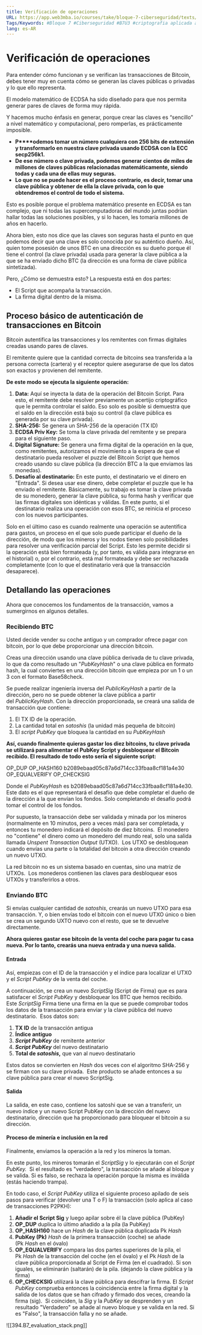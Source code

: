 ```yaml
---
title: Verificación de operaciones
URL: https://app.web3mba.io/courses/take/bloque-7-ciberseguridad/texts/36452900-03-verificacion-de-operaciones
Tags/Keywords: #Bloque 7 #Ciberseguridad #B7U3 #criptografia aplicada a las criptomonedas #criptografia aplicada #criptografia en criptomonedas #Verificación de operaciones
lang: es-AR
---
```

# Verificación de operaciones
Para entender cómo funcionan y se verifican las transacciones de Bitcoin, debes tener muy en cuenta cómo se generan las claves públicas o privadas y lo que ello representa.

El modelo matemático de ECDSA ha sido diseñado para que nos permita generar pares de claves de forma muy rápida. 

Y hacemos mucho énfasis en generar, porque crear las claves es “sencillo” a nivel matemático y computacional, pero romperlas, es prácticamente imposible.

- **P****odemos tomar un número cualquiera con 256 bits de extensión y transformarlo en nuestra clave privada usando ECDSA con la ECC secp256k1.** 
- **De ese número o clave privada, podemos generar cientos de miles de millones de claves públicas relacionadas matemáticamente, siendo todas y cada una de ellas muy seguras.** 
- **Lo que no se puede hacer es el proceso contrario, es decir, tomar una clave pública y obtener de ella la clave privada, con lo que obtendremos el control de todo el sistema.**

Esto es posible porque el problema matemático presente en ECDSA es tan complejo, que ni todas las supercomputadoras del mundo juntas podrían hallar todas las soluciones posibles, y si lo hacen, les tomaría millones de años en hacerlo.

Ahora bien, esto nos dice que las claves son seguras hasta el punto en que podemos decir que una clave es solo conocida por su auténtico dueño. Así, quien tome posesión de unos BTC en una dirección es su dueño porque él tiene el control (la clave privada) usada para generar la clave pública a la que se ha enviado dicho BTC (la dirección es una forma de clave pública sintetizada).  

Pero, ¿Cómo se demuestra esto? La respuesta está en dos partes: 
- El Script que acompaña la transacción.
- La firma digital dentro de la misma.

## Proceso básico de autenticación de transacciones en Bitcoin
Bitcoin autentifica las transacciones y los remitentes con firmas digitales creadas usando pares de claves.  

El remitente quiere que la cantidad correcta de bitcoins sea transferida a la persona correcta (cartera) y el receptor quiere asegurarse de que los datos son exactos y provienen del remitente.

**De este modo se ejecuta la siguiente operación:**
1. **Data:** Aquí se inyecta la data de la operación del Bitcoin Script. Para esto, el remitente debe resolver previamente un acertijo criptográfico que le permita controlar el saldo. Eso solo es posible si demuestra que el saldo en la dirección está bajo su control (la clave pública es generada por su clave privada).
2. **SHA-256:** Se genera un SHA-256 de la operación (TX ID)
3. **ECDSA Priv Key:** Se toma la clave privada del remitente y se prepara para el siguiente paso.
4. **Digital Signature:** Se genera una firma digital de la operación en la que, como remitentes, autorizamos el movimiento a la espera de que el destinatario pueda resolver el puzzle del Bitcoin Script que hemos creado usando su clave pública (la dirección BTC a la que enviamos las monedas).
5. **Desafío al destinatario:** En este punto, el destinatario ve el dinero en "Entrada". Si desea usar ese dinero, debe completar el puzzle que le ha enviado el remitente. Básicamente, su trabajo es tomar la clave privada de su monedero, generar la clave pública, su forma hash y verificar que las firmas digitales son idénticas y válidas. En este punto, si el destinatario realiza una operación con esos BTC, se reinicia el proceso con los nuevos participantes.

Solo en el último caso es cuando realmente una operación se autentifica para gastos, un proceso en el que solo puede participar el dueño de la dirección, de modo que los mineros y los nodos tienen solo posibilidades para resolver una verificación parcial del Script. Esto les permite decidir si la operación está bien formateada (y, por tanto, es válida para integrarse en el historial) o, por el contrario, está mal formateada y debe ser rechazada completamente (con lo que el destinatario verá que la transacción desaparece). 

## Detallando las operaciones
Ahora que conocemos los fundamentos de la transacción, vamos a sumergirnos en algunos detalles.

### Recibiendo BTC
Usted decide vender su coche antiguo y un comprador ofrece pagar con bitcoin, por lo que debe proporcionar una dirección bitcoin.  

Creas una dirección usando una clave pública derivada de tu clave privada, lo que da como resultado un "_PubKeyHash_" o una clave pública en formato hash, la cual conviertes en una dirección bitcoin que empieza por un 1 o un 3 con el formato Base58check.

Se puede realizar ingeniería inversa del _PublicKeyHash_ a partir de la dirección, pero no se puede obtener la clave pública a partir del _PublicKeyHash_. Con la dirección proporcionada, se creará una salida de transacción que contiene:
1. El TX ID de la operación.
2. La cantidad total en _satoshis_ (la unidad más pequeña de bitcoin)
3. El _script PubKey_ que bloquea la cantidad en su _PubKeyHash_

**Así, cuando finalmente quieras gastar los diez bitcoins, tu clave privada se utilizará para alimentar el PubKey Script y desbloquear el Bitcoin recibido. El resultado de todo esto sería el siguiente script:**

OP_DUP OP_HASH160 b2089ebaad05c87a6d714cc33fbaa8cf181a4e30 OP_EQUALVERIFY OP_CHECKSIG

Donde el _PubKeyHash_ es b2089ebaad05c87a6d714cc33fbaa8cf181a4e30. Este dato es el que representará el desafío que debe completar el dueño de la dirección a la que envían los fondos. Solo completando el desafío podrá tomar el control de los fondos. 

Por supuesto, la transacción debe ser validada y minada por los mineros (normalmente en 10 minutos, pero a veces más) para ser completada, y entonces tu monedero indicará el depósito de diez bitcoins.  El monedero no "contiene" el dinero como un monedero del mundo real, solo una salida llamada _Unspent Transaction Output_ (UTXO).  Los UTXO se desbloquean cuando envías una parte o la totalidad del bitcoin a otra dirección creando un nuevo UTXO. 

La red bitcoin no es un sistema basado en cuentas, sino una matriz de UTXOs.  Los monederos contienen las claves para desbloquear esos UTXOs y transferirlos a otros. 

### Enviando BTC
Si envías cualquier cantidad de _satoshis_, crearás un nuevo UTXO para esa transacción. Y, o bien envías todo el bitcoin con el nuevo UTXO único o bien se crea un segundo UXTO nuevo con el resto, que se te devuelve directamente. 

**Ahora quieres gastar ese bitcoin de la venta del coche para pagar tu casa nueva. Por lo tanto, crearás una nueva entrada y una nueva salida.**

#### Entrada
Así, empiezas con el ID de la transacción y el índice para localizar el UTXO y el _Script PubKey_ de la venta del coche. 

A continuación, se crea un nuevo _ScriptSig_ (Script de Firma) que es para satisfacer el _Script PubKey_ y desbloquear los BTC que hemos recibido. Este _ScriptSig_ Firma tiene una firma en la que se puede comprobar todos los datos de la transacción para enviar y la clave pública del nuevo destinatario.  Esos datos son:
1. **TX ID** de la transacción antigua
2. **Índice antiguo**
3. _**Script PubKey**_ de remitente anterior
4. _**Script PubKey**_ del nuevo destinatario
5. **Total de _satoshis_,** que van al nuevo destinatario

Estos datos se convierten en _Hash_ dos veces con el algoritmo SHA-256 y se firman con su clave privada.  Este producto se añade entonces a su clave pública para crear el nuevo ScriptSig.

#### Salida
La salida, en este caso, contiene los satoshi que se van a transferir, un nuevo índice y un nuevo Script PubKey con la dirección del nuevo destinatario, dirección que ha proporcionado para bloquear el bitcoin a su dirección.

#### Proceso de minería e inclusión en la red 
Finalmente, enviamos la operación a la red y los mineros la toman. 

En este punto, los mineros tomarán el _ScriptSig_ y lo ejecutarán con el _Script PubKey._  Si el resultado es "verdadero", la transacción se añade al bloque y se valida. Si es falso, se rechaza la operación porque la misma es inválida (estás haciendo trampa). 

En todo caso, el _Script PubKey_ utiliza el siguiente proceso apilado de seis pasos para verificar (devolver una T o F) la transacción (solo aplica al caso de transacciones P2PKH):
1. **Añadir el Script Sig** y luego apilar sobre él la clave pública (PubKey)
2. **OP_DUP** duplica lo último añadido a la pila (la PubKey)
3. **OP_HASH160** hace un _Hash_ de la clave pública duplicada Pk _Hash_
4. **PubKey (Pk)** _Hash_ de la primera transacción (coche) se añade (Pk _Hash_ en el óvalo)
5. **OP_EQUALVERIFY** compara las dos partes superiores de la pila, el Pk _Hash_ de la transacción del coche (en el óvalo) y el Pk _Hash_ de la clave pública proporcionada al Script de Firma (en el cuadrado). Si son iguales, se eliminarán (saltarán) de la pila. (dejando la clave pública y la firma)
6. **OP_CHECKSIG** utilizará la clave pública para descifrar la firma. El _Script PubKey_ comprueba entonces la coincidencia entre la firma digital y la salida de los datos que se han cifrado y firmado dos veces, creando la firma (sig).  Si coinciden, la _Sig_ y la _PubKey_ se desprenden y un resultado "Verdadero" se añade al nuevo bloque y se valida en la red. Si es "Falso", la transacción falla y no se añade.

![[394.B7_evaluation_stack.png]]
